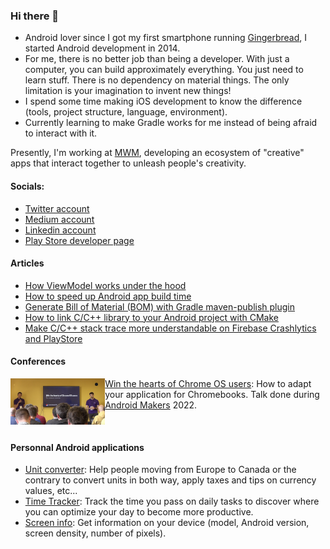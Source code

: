 ### Hi there 👋

- Android lover since I got my first smartphone running [Gingerbread](https://en.wikipedia.org/wiki/Android_Gingerbread), I started Android development in 2014. 
- For me, there is no better job than being a developer. With just a computer, you can build approximately everything. You just need to learn stuff. There is no dependency on material things. The only limitation is your imagination to invent new things!
- I spend some time making iOS development to know the difference (tools, project structure, language, environment).
- Currently learning to make Gradle works for me instead of being afraid to interact with it.

Presently, I'm working at [MWM](https://mwm.io/), developing an ecosystem of "creative" apps that interact together to unleash people's creativity.

#### Socials:
- [Twitter account](https://twitter.com/bowser_f) 
- [Medium account](https://medium.com/@bowser-f)
- [Linkedin account](https://www.linkedin.com/in/fr%C3%A9d%C3%A9ric-torcheux-411a9b7b/)
- [Play Store developer page](https://play.google.com/store/apps/dev?id=5113011815396039257)

#### Articles
- [How ViewModel works under the hood](https://medium.com/proandroiddev/how-viewmodel-works-under-the-hood-52a4f1ff64cf)
- [How to speed up Android app build time](https://medium.com/@bowser-f/speed-up-your-android-app-build-time-with-these-simple-tips-31a72d3aeec3)
- [Generate Bill of Material (BOM) with Gradle maven-publish plugin](https://medium.com/mwm-io/generate-bill-of-material-bom-with-maven-publish-plugin-f30b44ab5436)
- [How to link C/C++ library to your Android project with CMake](https://medium.com/@bowser-f/link-c-c-library-dependencies-to-your-own-c-c-code-in-an-android-application-using-cmake-79a165202ff9)
- [Make C/C++ stack trace more understandable on Firebase Crashlytics and PlayStore](https://medium.com/@bowser-f/get-explicit-native-stack-traces-on-crashlytics-and-play-store-when-your-app-depends-on-c-c-sdk-e0be94c95f32)

#### Conferences
<img src="https://raw.githubusercontent.com/bowserf/bowserf/main/resources/android_makers_2022.png" align="left" width="30%" height="30%">

- [Win the hearts of Chrome OS users](https://www.youtube.com/watch?v=F8E3Pne_IeY): How to adapt your application for Chromebooks. Talk done during [Android Makers](https://androidmakers.droidcon.com/) 2022.

<br clear="left"/>

#### Personnal Android applications
- [Unit converter](https://play.google.com/store/apps/details?id=fr.bowser.converter.canada_france): Help people moving from Europe to Canada or the contrary to convert units in both way, apply taxes and tips on currency values, etc...
- [Time Tracker](https://play.google.com/store/apps/details?id=fr.bowser.time): Track the time you pass on  daily tasks to discover where you can optimize your day to become more productive.
- [Screen info](https://play.google.com/store/apps/details?id=fr.bowser.screen_info): Get information on your device (model, Android version, screen density, number of pixels).
